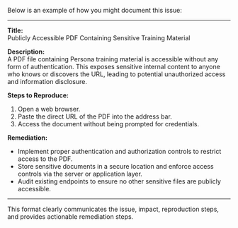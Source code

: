 Below is an example of how you might document this issue:

---

**Title:**  
Publicly Accessible PDF Containing Sensitive Training Material

**Description:**  
A PDF file containing Persona training material is accessible without any form of authentication. This exposes sensitive internal content to anyone who knows or discovers the URL, leading to potential unauthorized access and information disclosure.

**Steps to Reproduce:**  
1. Open a web browser.  
2. Paste the direct URL of the PDF into the address bar.  
3. Access the document without being prompted for credentials.  

**Remediation:**  
- Implement proper authentication and authorization controls to restrict access to the PDF.  
- Store sensitive documents in a secure location and enforce access controls via the server or application layer.  
- Audit existing endpoints to ensure no other sensitive files are publicly accessible.

---  

This format clearly communicates the issue, impact, reproduction steps, and provides actionable remediation steps.
